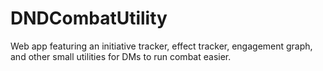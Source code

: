 # DNDCombatUtility
 Web app featuring an initiative tracker, effect tracker, engagement graph, and other small utilities for DMs to run combat easier.
